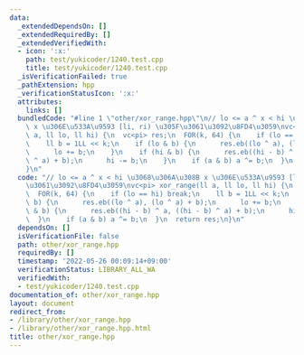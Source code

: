 ```yaml
---
data:
  _extendedDependsOn: []
  _extendedRequiredBy: []
  _extendedVerifiedWith:
  - icon: ':x:'
    path: test/yukicoder/1240.test.cpp
    title: test/yukicoder/1240.test.cpp
  _isVerificationFailed: true
  _pathExtension: hpp
  _verificationStatusIcon: ':x:'
  attributes:
    links: []
  bundledCode: "#line 1 \"other/xor_range.hpp\"\n// lo <= a ^ x < hi \u3068\u306A\u308B\
    \ x \u306E\u533A\u9593 [li, ri) \u305F\u3061\u3092\u8FD4\u3059\nvc<pi> xor_range(ll\
    \ a, ll lo, ll hi) {\n  vc<pi> res;\n  FOR(k, 64) {\n    if (lo == hi) break;\n\
    \    ll b = 1LL << k;\n    if (lo & b) {\n      res.eb((lo ^ a), (lo ^ a) + b);\n\
    \      lo += b;\n    }\n    if (hi & b) {\n      res.eb((hi - b) ^ a, ((hi - b)\
    \ ^ a) + b);\n      hi -= b;\n    }\n    if (a & b) a ^= b;\n  }\n  return res;\n\
    }\n"
  code: "// lo <= a ^ x < hi \u3068\u306A\u308B x \u306E\u533A\u9593 [li, ri) \u305F\
    \u3061\u3092\u8FD4\u3059\nvc<pi> xor_range(ll a, ll lo, ll hi) {\n  vc<pi> res;\n\
    \  FOR(k, 64) {\n    if (lo == hi) break;\n    ll b = 1LL << k;\n    if (lo &\
    \ b) {\n      res.eb((lo ^ a), (lo ^ a) + b);\n      lo += b;\n    }\n    if (hi\
    \ & b) {\n      res.eb((hi - b) ^ a, ((hi - b) ^ a) + b);\n      hi -= b;\n  \
    \  }\n    if (a & b) a ^= b;\n  }\n  return res;\n}\n"
  dependsOn: []
  isVerificationFile: false
  path: other/xor_range.hpp
  requiredBy: []
  timestamp: '2022-05-26 00:09:14+09:00'
  verificationStatus: LIBRARY_ALL_WA
  verifiedWith:
  - test/yukicoder/1240.test.cpp
documentation_of: other/xor_range.hpp
layout: document
redirect_from:
- /library/other/xor_range.hpp
- /library/other/xor_range.hpp.html
title: other/xor_range.hpp
---
```

